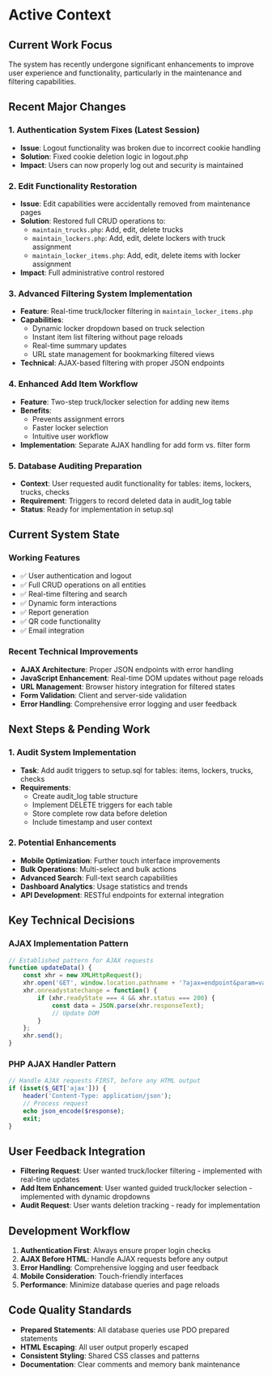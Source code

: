 # Active Context

## Current Work Focus
The system has recently undergone significant enhancements to improve user experience and functionality, particularly in the maintenance and filtering capabilities.

## Recent Major Changes

### 1. Authentication System Fixes (Latest Session)
- **Issue**: Logout functionality was broken due to incorrect cookie handling
- **Solution**: Fixed cookie deletion logic in logout.php
- **Impact**: Users can now properly log out and security is maintained

### 2. Edit Functionality Restoration
- **Issue**: Edit capabilities were accidentally removed from maintenance pages
- **Solution**: Restored full CRUD operations to:
  - `maintain_trucks.php`: Add, edit, delete trucks
  - `maintain_lockers.php`: Add, edit, delete lockers with truck assignment
  - `maintain_locker_items.php`: Add, edit, delete items with locker assignment
- **Impact**: Full administrative control restored

### 3. Advanced Filtering System Implementation
- **Feature**: Real-time truck/locker filtering in `maintain_locker_items.php`
- **Capabilities**:
  - Dynamic locker dropdown based on truck selection
  - Instant item list filtering without page reloads
  - Real-time summary updates
  - URL state management for bookmarking filtered views
- **Technical**: AJAX-based filtering with proper JSON endpoints

### 4. Enhanced Add Item Workflow
- **Feature**: Two-step truck/locker selection for adding new items
- **Benefits**:
  - Prevents assignment errors
  - Faster locker selection
  - Intuitive user workflow
- **Implementation**: Separate AJAX handling for add form vs. filter form

### 5. Database Auditing Preparation
- **Context**: User requested audit functionality for tables: items, lockers, trucks, checks
- **Requirement**: Triggers to record deleted data in audit_log table
- **Status**: Ready for implementation in setup.sql

## Current System State

### Working Features
- ✅ User authentication and logout
- ✅ Full CRUD operations on all entities
- ✅ Real-time filtering and search
- ✅ Dynamic form interactions
- ✅ Report generation
- ✅ QR code functionality
- ✅ Email integration

### Recent Technical Improvements
- **AJAX Architecture**: Proper JSON endpoints with error handling
- **JavaScript Enhancement**: Real-time DOM updates without page reloads
- **URL Management**: Browser history integration for filtered states
- **Form Validation**: Client and server-side validation
- **Error Handling**: Comprehensive error logging and user feedback

## Next Steps & Pending Work

### 1. Audit System Implementation
- **Task**: Add audit triggers to setup.sql for tables: items, lockers, trucks, checks
- **Requirements**:
  - Create audit_log table structure
  - Implement DELETE triggers for each table
  - Store complete row data before deletion
  - Include timestamp and user context

### 2. Potential Enhancements
- **Mobile Optimization**: Further touch interface improvements
- **Bulk Operations**: Multi-select and bulk actions
- **Advanced Search**: Full-text search capabilities
- **Dashboard Analytics**: Usage statistics and trends
- **API Development**: RESTful endpoints for external integration

## Key Technical Decisions

### AJAX Implementation Pattern
```javascript
// Established pattern for AJAX requests
function updateData() {
    const xhr = new XMLHttpRequest();
    xhr.open('GET', window.location.pathname + '?ajax=endpoint&param=value', true);
    xhr.onreadystatechange = function() {
        if (xhr.readyState === 4 && xhr.status === 200) {
            const data = JSON.parse(xhr.responseText);
            // Update DOM
        }
    };
    xhr.send();
}
```

### PHP AJAX Handler Pattern
```php
// Handle AJAX requests FIRST, before any HTML output
if (isset($_GET['ajax'])) {
    header('Content-Type: application/json');
    // Process request
    echo json_encode($response);
    exit;
}
```

## User Feedback Integration
- **Filtering Request**: User wanted truck/locker filtering - implemented with real-time updates
- **Add Item Enhancement**: User wanted guided truck/locker selection - implemented with dynamic dropdowns
- **Audit Request**: User wants deletion tracking - ready for implementation

## Development Workflow
1. **Authentication First**: Always ensure proper login checks
2. **AJAX Before HTML**: Handle AJAX requests before any output
3. **Error Handling**: Comprehensive logging and user feedback
4. **Mobile Consideration**: Touch-friendly interfaces
5. **Performance**: Minimize database queries and page reloads

## Code Quality Standards
- **Prepared Statements**: All database queries use PDO prepared statements
- **HTML Escaping**: All user output properly escaped
- **Consistent Styling**: Shared CSS classes and patterns
- **Documentation**: Clear comments and memory bank maintenance
